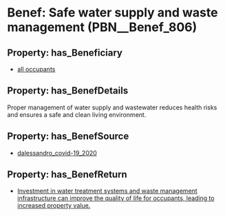 # Benef: __Safe water supply and waste management__ (PBN__Benef_806)

## Property: has_Beneficiary

* [all occupants](../Stakeholder/PBN__Stakeholder_328)

## Property: has_BenefDetails

Proper management of water supply and wastewater reduces health risks and ensures a safe and clean living environment.

## Property: has_BenefSource

* [dalessandro_covid-19_2020](../Article/PBN__Article_161)

## Property: has_BenefReturn

* [Investment in water treatment systems and waste management infrastructure can improve the quality of life for occupants, leading to increased property value.](../BenefReturn/PBN__BenefReturn_876)

